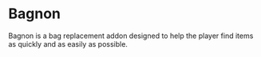 # Bagnon

Bagnon is a bag replacement addon designed to help the player find items as quickly and as easily as possible.

